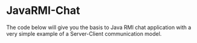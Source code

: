 # JavaRMI-Chat
The code below will give you the basis to Java RMI chat application with a very simple example of a Server-Client communication model.
